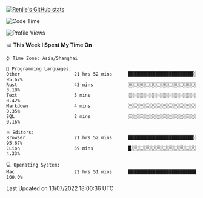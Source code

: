 [![Renjie's GitHub stats](https://github-readme-stats.vercel.app/api?username=liurenjie1024&show_icons=true&theme=chartreuse-dark)](https://github.com/anuraghazra/github-readme-stats)

<!--START_SECTION:waka-->
![Code Time](http://img.shields.io/badge/Code%20Time-70%20hrs%2031%20mins-blue)

![Profile Views](http://img.shields.io/badge/Profile%20Views-52-blue)

📊 **This Week I Spent My Time On** 

```text
⌚︎ Time Zone: Asia/Shanghai

💬 Programming Languages: 
Other                    21 hrs 52 mins      ████████████████████████░   95.67% 
Rust                     43 mins             ░░░░░░░░░░░░░░░░░░░░░░░░░   3.18% 
Text                     5 mins              ░░░░░░░░░░░░░░░░░░░░░░░░░   0.42% 
Markdown                 4 mins              ░░░░░░░░░░░░░░░░░░░░░░░░░   0.35% 
SQL                      2 mins              ░░░░░░░░░░░░░░░░░░░░░░░░░   0.16%

🔥 Editors: 
Browser                  21 hrs 52 mins      ████████████████████████░   95.67% 
CLion                    59 mins             █░░░░░░░░░░░░░░░░░░░░░░░░   4.33%

💻 Operating System: 
Mac                      22 hrs 51 mins      █████████████████████████   100.0%

```


 Last Updated on 13/07/2022 18:00:36 UTC
<!--END_SECTION:waka-->

